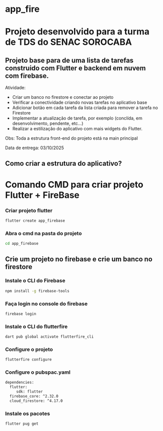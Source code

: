 # app_fire

# Projeto desenvolvido para a turma de TDS do SENAC SOROCABA

## Projeto base para de uma lista de tarefas construido com Flutter e backend em nuvem com firebase. 

Atividade:
- Criar um banco no firestore e conectar ao projeto
- Verificar a conectividade criando novas tarefas no aplicativo base
- Adicionar botão em cada tarefa da lista criada para remover a tarefa no Firestore
- Implementar a atualização de tarefa, por exemplo (conclída, em desenvolvimento, pendente, etc...)
- Realizar a estilização do aplicativo com mais widgets do Flutter.  

Obs: Toda a estrutura front-end do projeto está na main principal


Data de entrega: 03/10/2025

## Como criar a estrutura do aplicativo?

# Comando CMD para criar projeto Flutter + FireBase

### Criar projeto flutter
```bash
flutter create app_firebase
 ```
###  Abra o cmd na pasta do projeto
```bash
cd app_firebase
```
## Crie um projeto no firebase e crie um banco no firestore
### Instale o CLI do Firebase
 ```bash
npm install -g firebase-tools
 ```
### Faça login no console do firebase
 ```bash
firebase login
 ```

### Instale o CLI do flutterfire
 ```bash
dart pub global activate flutterfire_cli
 ```
### Configure o projeto
 ```bash
flutterfire configure
 ```
### Configure o pubspac.yaml
 ```bash
dependencies:
   flutter:
      sdk: flutter
   firebase_core: ^2.32.0
   cloud_firestore: ^4.17.0
 ```
### Instale os pacotes
 ```bash
flutter pug get
 ```
